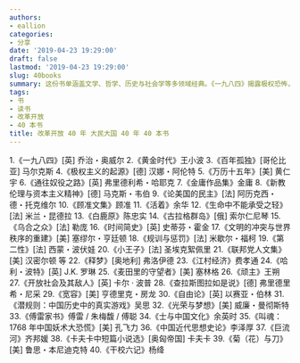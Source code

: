 ```yaml
---
authors:
- eallion
categories:
- 分享
date: '2019-04-23 19:29:00'
draft: false
lastmod: '2019-04-23 19:29:00'
slug: 40books
summary: 这份书单涵盖文学、哲学、历史与社会学等多领域经典。《一九八四》揭露极权恐怖，《百年孤独》展现魔幻现实，《活着》诠释生命韧性，《时间简史》探索宇宙奥秘，《乌合之众》剖析群体心理，《小王子》传递纯真哲思，《潜规则》解码历史暗线，《规训与惩罚》批判权力机制，《第二性》叩问性别平等，《联邦党人文集》奠基美国宪政。东西方思想碰撞中，既有《黄金时代》的自由荒诞，也有《万历十五年》的制度困局，《叫魂》揭示社会恐慌，《顾准文集》闪耀独立精神。
tags:
- 书
- 读书
- 改革开放
- 40 本书
title: 改革开放 40 年 大民大国 40 年 40 本书
---
```

1.《一九八四》[英] 乔治・奥威尔
2.《黄金时代》王小波
3.《百年孤独》[哥伦比亚] 马尔克斯
4.《极权主义的起源》[德] 汉娜・阿伦特
5.《万历十五年》[美] 黄仁宇
6.《通往奴役之路》[英] 弗里德利希・哈耶克
7.《金庸作品集》金庸
8.《新教伦理与资本主义精神》[德] 马克斯・韦伯
9.《论美国的民主》[法] 阿历克西・德・托克维尔
10.《顾准文集》顾准
11.《活着》余华
12.《生命中不能承受之轻》[法] 米兰・昆德拉
13.《白鹿原》陈忠实
14.《古拉格群岛》[俄] 索尔仁尼琴
15.《乌合之众》[法] 勒庞
16.《时间简史》[英] 史蒂芬・霍金
17.《文明的冲突与世界秩序的重建》[美] 塞缪尔・亨廷顿
18.《规训与惩罚》[法] 米歇尔・福柯
19.《第二性》[法] 西蒙・波伏娃
20.《小王子》[法] 圣埃克絮佩里
21.《联邦党人文集》[美] 汉密尔顿 等
22.《释梦》[奥地利] 弗洛伊德
23.《江村经济》费孝通
24.《哈利・波特》[英] J.K. 罗琳
25.《麦田里的守望者》[美] 塞林格
26.《顽主》王朔
27.《开放社会及其敌人》[英] 卡尔 · 波普
28.《查拉斯图拉如是说》[德] 弗里德里希・尼采
29.《宽容》[美] 亨德里克・房龙
30.《自由论》[英] 以赛亚・伯林
31.《潜规则：中国历史中的真实游戏》吴思
32.《光荣与梦想》[美] 威廉・曼彻斯特
33.《傅雷家书》傅雷 / 朱梅馥 / 傅聪
34.《士与中国文化》余英时
35.《叫魂：1768 年中国妖术大恐慌》[美] 孔飞力
36.《中国近代思想史论》李泽厚
37.《巨流河》齐邦媛
38.《卡夫卡中短篇小说选》[奥匈帝国] 卡夫卡
39.《菊（花）与刀》[美] 鲁思・本尼迪克特
40.《干校六记》杨绛